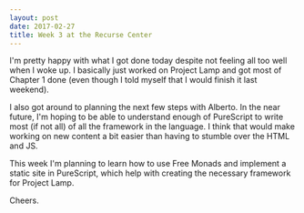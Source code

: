 ```yaml
---
layout: post
date: 2017-02-27
title: Week 3 at the Recurse Center
---
```


I'm pretty happy with what I got done today despite not feeling all too well when I woke up. I basically just worked on Project Lamp and got most of Chapter 1 done (even though I told myself that I would finish it last weekend).

I also got around to planning the next few steps with Alberto. In the near future, I'm hoping to be able to understand enough of PureScript to write most (if not all) of all the framework in the language. I think that would make working on new content a bit easier than having to stumble over the HTML and JS.

This week I'm planning to learn how to use Free Monads and implement a static site in PureScript, which help with creating the necessary framework for Project Lamp.

Cheers.
